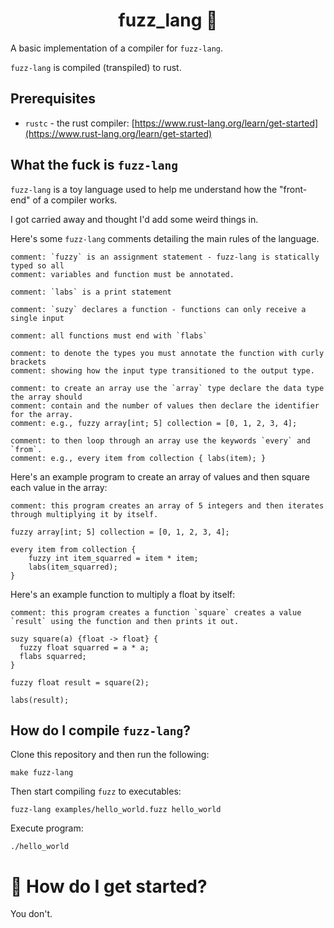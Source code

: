 <h1 align="center">
    fuzz_lang &#128679;
</h1>

A basic implementation of a compiler for `fuzz-lang`.

`fuzz-lang` is compiled (transpiled) to rust.

## Prerequisites
* `rustc` - the rust compiler: [https://www.rust-lang.org/learn/get-started](https://www.rust-lang.org/learn/get-started)

## What the fuck is `fuzz-lang`
`fuzz-lang` is a toy language used to help me understand how the "front-end" of a compiler works.

I got carried away and thought I'd add some weird things in.

Here's some `fuzz-lang` comments detailing the main rules of the language.

```
comment: `fuzzy` is an assignment statement - fuzz-lang is statically typed so all
comment: variables and function must be annotated.

comment: `labs` is a print statement

comment: `suzy` declares a function - functions can only receive a single input

comment: all functions must end with `flabs`

comment: to denote the types you must annotate the function with curly brackets
comment: showing how the input type transitioned to the output type.

comment: to create an array use the `array` type declare the data type the array should
comment: contain and the number of values then declare the identifier for the array.
comment: e.g., fuzzy array[int; 5] collection = [0, 1, 2, 3, 4];

comment: to then loop through an array use the keywords `every` and `from`.
comment: e.g., every item from collection { labs(item); }
```

Here's an example program to create an array of values and then square each value in the array:

```
comment: this program creates an array of 5 integers and then iterates through multiplying it by itself.

fuzzy array[int; 5] collection = [0, 1, 2, 3, 4];

every item from collection {
    fuzzy int item_squarred = item * item;
    labs(item_squarred);
}
```

Here's an example function to multiply a float by itself:

```
comment: this program creates a function `square` creates a value `result` using the function and then prints it out.

suzy square(a) {float -> float} {
  fuzzy float squarred = a * a;
  flabs squarred;
}

fuzzy float result = square(2);

labs(result);
```

## How do I compile `fuzz-lang`?

Clone this repository and then run the following:

```make fuzz-lang```

Then start compiling `fuzz` to executables:

```
fuzz-lang examples/hello_world.fuzz hello_world
```

Execute program:

```
./hello_world
```

# &#127939; How do I get started?
You don't.
